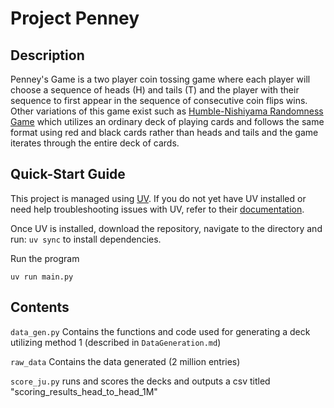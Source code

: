 # Project Penney

## Description

Penney's Game is a two player coin tossing game where each player will choose a sequence of heads (H) and tails (T) and the player with their sequence to first appear in the sequence of consecutive coin flips wins. Other variations of this game exist such as [Humble-Nishiyama Randomness Game](https://mathwo.github.io/assets/files/penney_game/humble-nishiyama_randomness_game-a_new_variation_on_penneys_coin_game.pdf)  which utilizes an ordinary deck of playing cards and follows the same format using red and black cards rather than heads and tails and the game iterates through the entire deck of cards.

## Quick-Start Guide

This project is managed using [UV](https://docs.astral.sh/uv/). If you do not yet have UV installed or need help troubleshooting issues with UV, refer to their [documentation](https://docs.astral.sh/uv/getting-started/features/). 

Once UV is installed, download the repository, navigate to the directory and run: `uv sync` to install dependencies.

Run the program

`uv run main.py`

## Contents

`data_gen.py` Contains the functions and code used for generating a deck utilizing method 1 (described in `DataGeneration.md`)

`raw_data` Contains the data generated (2 million entries)

`score_ju.py` runs and scores the decks and outputs a csv titled "scoring_results_head_to_head_1M"
